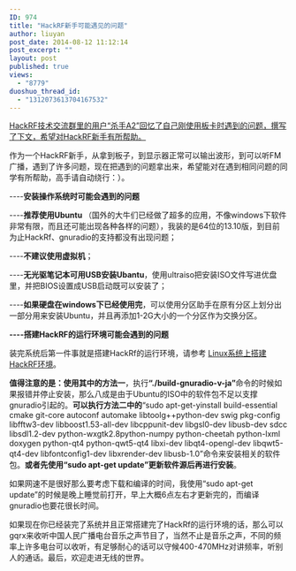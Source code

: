 ```yaml
---
ID: 974
title: "HackRF新手可能遇见的问题"
author: liuyan
post_date: 2014-08-12 11:12:14
post_excerpt: ""
layout: post
published: true
views:
  - "8779"
duoshuo_thread_id:
  - "1312073613704167532"
---
```

<span style="text-decoration: underline;">HackRF技术交流群里的用户“杀手A2”回忆了自己刚使用板卡时遇到的问题，撰写了下文，希望对HackRF新手有所帮助。</span><!--more-->

作为一个HackRF新手，从拿到板子，到显示器正常可以输出波形，到可以听FM广播，遇到了许多问题，现在把遇到的问题拿出来，希望能对在遇到相同问题的同学有所帮助，高手请自动绕行：）。

----<strong>安装操作系统时可能会遇到的问题</strong>

----<strong>推荐使用Ubuntu </strong>（国外的大牛们已经做了超多的应用，不像windows下软件非常有限，而且还可能出现各种各样的问题），我装的是64位的13.10版，到目前为止HackRf、gnuradio的支持都没有出现问题；

----<strong>不建议使用虚拟机</strong>；

----<strong>无光驱笔记本可用USB</strong><strong>安装Ubantu</strong>，使用ultraiso把安装ISO文件写进优盘里，并把BIOS设置成USB启动既可以安装了；

----<strong>如果硬盘在windows</strong><strong>下已经使用完</strong>，可以使用分区助手在原有分区上划分出一部分用来安装Ubuntu，并且再添加1-2G大小的一个分区作为交换分区。

<strong>----</strong><strong>搭建HackRF</strong><strong>的运行环境可能会遇到的问题</strong>

装完系统后第一件事就是搭建HackRf的运行环境，请参考 <a href="http://www.hackrf.net/2013/12/linux%E7%B3%BB%E7%BB%9F%E4%B8%8A%E6%90%AD%E5%BB%BAhackrf%E7%8E%AF%E5%A2%83/">Linux系统上搭建HackRF环境</a>。

<strong>值得注意的是：使用其中的方法一</strong>，执行<strong>“</strong><strong>.</strong><strong>/</strong><strong>build</strong><strong>-</strong><strong>gnuradio</strong><strong>-</strong><strong>v</strong><strong>-</strong><strong>ja</strong><strong>”</strong>命令的时候如果报错并停止安装，那么八成是由于Ubuntu的ISO中的软件包不足以支撑gnuradio引起的。<strong>可以执行方法二中的</strong>“sudo apt-get-yinstall build-essential cmake git-core autoconf automake libtoolg++python-dev swig pkg-config libfftw3-dev libboost1.53-all-dev libcppunit-dev libgsl0-dev libusb-dev sdcc libsdl1.2-dev python-wxgtk2.8python-numpy python-cheetah python-lxml doxygen python-qt4 python-qwt5-qt4 libxi-dev libqt4-opengl-dev libqwt5-qt4-dev libfontconfig1-dev libxrender-dev libusb-1.0”命令来安装相关的软件包。<strong>或者先使用“</strong><strong>sudo apt-get update</strong><strong>”更新软件源后再进行安装</strong>。

如果网速不是很好那么要考虑下载和编译的时间，我使用“sudo apt-get update”的时候是晚上睡觉前打开，早上大概6点左右才更新完的，而编译gnuradio也要花很长时间。

如果现在你已经装完了系统并且正常搭建完了HackRf的运行环境的话，那么可以gqrx来收听中国人民广播电台音乐之声节目了，当然不止是音乐之声，不同的频率上许多电台可以收听，有足够耐心的话可以守候400-470MHz对讲频率，听别人的通话。最后，欢迎走进无线的世界。
